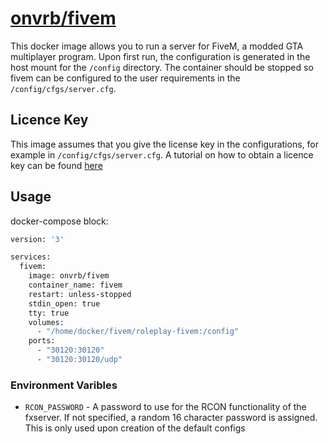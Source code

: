 [hub]: https://hub.docker.com/r/onvrb/fivem
[git]: https://github.com/onvrb/fivem

# [onvrb/fivem][hub]

This docker image allows you to run a server for FiveM, a modded GTA multiplayer program.
Upon first run, the configuration is generated in the host mount for the `/config` directory.
The container should be stopped so fivem can be configured to the user requirements in the `/config/cfgs/server.cfg`.

## Licence Key

This image assumes that you give the license key in the configurations, for example in `/config/cfgs/server.cfg`.
A tutorial on how to obtain a licence key can be found [here](https://forum.fivem.net/t/explained-how-to-make-add-a-server-key/56120)

## Usage

docker-compose block:

```sh
version: '3'

services:
  fivem:
    image: onvrb/fivem
    container_name: fivem
    restart: unless-stopped
    stdin_open: true
    tty: true
    volumes:
      - "/home/docker/fivem/roleplay-fivem:/config"
    ports:
      - "30120:30120"
      - "30120:30120/udp"
```

### Environment Varibles

- `RCON_PASSWORD` - A password to use for the RCON functionality of the fxserver. If not specified, a random 16 character password is assigned. This is only used upon creation of the default configs
